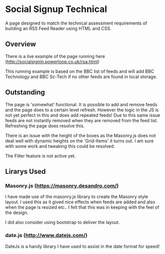 # Social Signup Technical

A page designed to match the technical assessment requirements of building an RSS Feed Reader using HTML and CSS. 

## Overview

There is a live example of the page running here (http://socialsignin.powerloop.co.uk/rsa.html)

This running example is based on the BBC list of feeds and will add BBC Technology and BBC Sc-Tech if no other feeds are found in local storage.

## Outstanding

The page is 'somewhat' functional. It is possible to add and remove feeds and the page does to a certain level refresh. However the logic in the JS is not yet perfect in this and does add repeated feeds! Due to this same issue feeds are not instantly removed when they are removed from the feed list. Refreshing the page does resolve this.

There is an issue with the height of the boxes as the Masonry.js does not deal well with dynamic heights on the 'Grid-Items' it turns out. I am sure with some work and tweaking this could be resolved.

The Filter feature is not active yet.

## Lirarys Used

### Masonry.js (https://masonry.desandro.com/)

I have made use of the masonry.js library to create the Masonry style layout. I used this as it gived nice effects when feeds are added and also when the page is resized etc.. I felt that this was in keeping with the feel of the design. 

I did also consider using bootstrap to deliver the layout.

### date.js (http://www.datejs.com/)

DateJs is a handy library I have used to assist in the date format for speed!